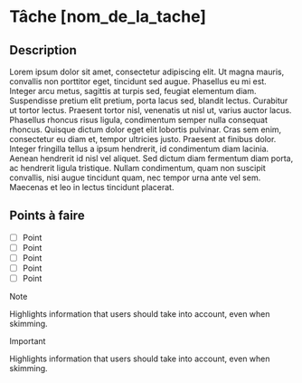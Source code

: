 # Tâche [nom_de_la_tache]

## Description
Lorem ipsum dolor sit amet, consectetur adipiscing elit. Ut magna mauris, convallis non porttitor eget, tincidunt sed augue. Phasellus eu mi est. Integer arcu metus, sagittis at turpis sed, feugiat elementum diam. Suspendisse pretium elit pretium, porta lacus sed, blandit lectus. Curabitur ut tortor lectus. Praesent tortor nisl, venenatis ut nisl ut, varius auctor lacus. Phasellus rhoncus risus ligula, condimentum semper nulla consequat rhoncus. Quisque dictum dolor eget elit lobortis pulvinar. Cras sem enim, consectetur eu diam et, tempor ultricies justo. Praesent at finibus dolor. Integer fringilla tellus a ipsum hendrerit, id condimentum diam lacinia. Aenean hendrerit id nisl vel aliquet. Sed dictum diam fermentum diam porta, ac hendrerit ligula tristique. Nullam condimentum, quam non suscipit convallis, nisi augue tincidunt quam, nec tempor urna ante vel sem. Maecenas et leo in lectus tincidunt placerat.

## Points à faire

- [ ] Point
- [ ] Point
- [ ] Point
- [ ] Point
- [ ] Point

> [!NOTE]
> Highlights information that users should take into account, even when skimming.

> [!IMPORTANT]  
> Highlights information that users should take into account, even when skimming.

